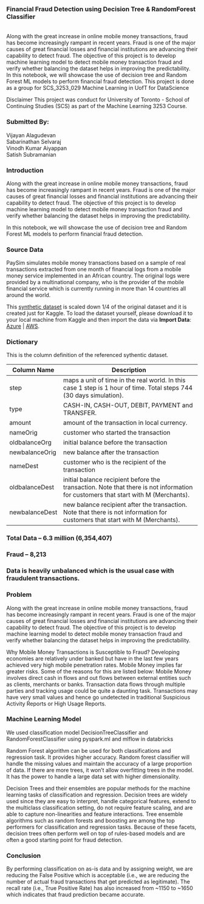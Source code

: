 ### Financial Fraud Detection using Decision Tree & RandomForest Classifier
<br>
Along with the great increase in online mobile money transactions, fraud has become increasingly rampant in recent years. 
Fraud is one of the major causes of great financial losses and financial institutions are advancing their capability to detect fraud.
The objective of this project is to develop machine learning model to detect mobile money transaction fraud and verify whether balancing the dataset helps in improving the predictability.

<br>
In this notebook, we will showcase the use of decision tree and Random Forest ML models to perform financial fraud detection. This project is done as a group for SCS_3253_029 Machine Learning in UofT for DataScience

Disclaimer
This project was conduct for University of Toronto - School of Continuing Studies (SCS) as part of the Machine Learning 3253 Course. 

### Submitted By:

Vijayan Alagudevan <br>
Sabarinathan Selvaraj <br>
Vinodh Kumar Aiyappan <br>
Satish Subramanian <br>

### Introduction

Along with the great increase in online mobile money transactions, fraud has become increasingly rampant in recent years. 
Fraud is one of the major causes of great financial losses and financial institutions are advancing their capability to detect fraud.
The objective of this project is to develop machine learning model to detect mobile money transaction fraud and verify whether balancing the dataset helps in improving the predictability.


In this notebook, we will showcase the use of decision tree and  Random Forest ML models to perform financial fraud detection.

### Source Data
PaySim simulates mobile money transactions based on a sample of real transactions extracted from one month of financial logs from a mobile money service implemented in an African country. The original logs were provided by a multinational company, who is the provider of the mobile financial service which is currently running in more than 14 countries all around the world.

This [synthetic dataset](https://www.kaggle.com/ntnu-testimon/paysim1) is scaled down 1/4 of the original dataset and it is created just for Kaggle.  To load the dataset yourself, please download it to your local machine from Kaggle and then import the data via **Import Data**: [Azure](https://docs.azuredatabricks.net/user-guide/importing-data.html#import-data) | [AWS](https://docs.databricks.com/user-guide/importing-data.html#import-data).

### Dictionary
This is the column definition of the referenced sythentic dataset.

| Column Name | Description |
| ----------- | ----------- | 
| step | maps a unit of time in the real world. In this case 1 step is 1 hour of time. Total steps 744 (30 days simulation).|
| type | CASH-IN, CASH-OUT, DEBIT, PAYMENT and TRANSFER. |
| amount |  amount of the transaction in local currency. |
| nameOrig | customer who started the transaction |
| oldbalanceOrg | initial balance before the transaction |
| newbalanceOrig | new balance after the transaction |
| nameDest | customer who is the recipient of the transaction |
| oldbalanceDest | initial balance recipient before the transaction. Note that there is not information for customers that start with M (Merchants). |
| newbalanceDest | new balance recipient after the transaction. Note that there is not information for customers that start with M (Merchants). |

### Total Data – 6.3 million (6,354,407)
### Fraud – 8,213
### Data is heavily unbalanced which is the usual case with fraudulent transactions.


### Problem
Along with the great increase in online mobile money transactions, fraud has become increasingly rampant in recent years. 
Fraud is one of the major causes of great financial losses and financial institutions are advancing their capability to detect fraud.
The objective of this project is to develop machine learning model to detect mobile money transaction fraud and verify whether balancing the dataset helps in improving the predictability.

Why Mobile Money Transactions is Susceptible to Fraud?
Developing economies are relatively under banked but have in the last few years achieved very high mobile penetration rates. Mobile Money implies far greater risks. Some of the reasons for this are listed below:
Mobile Money involves direct cash in flows and out flows between external entities such as clients, merchants or banks. Transaction data flows through multiple parties and tracking usage could be quite a daunting task.
Transactions may have very small values and hence go undetected in traditional Suspicious Activity Reports or High Usage Reports.

### Machine Learning Model
We used classification model DecisionTreeClassifier and RandomForestClassifier using  pyspark.ml and mlflow
in databricks

Random Forest algorithm can be used for both classifications and regression task. It provides higher accuracy.
Random forest classifier will handle the missing values and maintain the accuracy of a large proportion of data.
If there are more trees, it won’t allow overfitting trees in the model. It has the power to handle a large data set with higher dimensionality.

Decision Trees and their ensembles are popular methods for the machine learning tasks of classification and regression. 
Decision trees are widely used since they are easy to interpret, handle categorical features, extend to the multiclass classification setting, do not require feature scaling, and are able to capture non-linearities and feature interactions. Tree ensemble algorithms such as random forests and boosting are among the top performers for classification and regression tasks. 
Because of these facets, decision trees often perform well on top of rules-based models and are often a good starting point for fraud detection.

### Conclusion
By performing classification on as-is data and by assigning weight, we are reducing the False Positive which is acceptable (i.e., we are reducing the number of actual fraud  transactions that get predicted as legitimate). 
The recall rate (i.e., True Positive Rate) has also increased from ~1150 to ~1650 which indicates that fraud prediction became accurate. 


